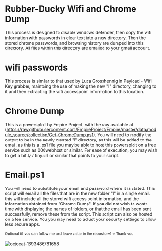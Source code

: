 # Rubber-Ducky Wifi and Chrome Dump

This process is designed to disable windows defender, then copy the wifi information with passwords in clear text into a new directory. Then the stored chrome passwords, and browsing history are dumped into this directory. All files within this directory are emailed to your gmail account.

# wifi passwords
This process is similar to that used by Luca Grosshennig in Payload - Wifi Key grabber, maintaing the use of making the new "l" directory, changing to it and then extracting the wifi accesspoint information to this location.

# Chrome Dump
This is a powersploit by Empire Project, with the raw available at (https://raw.githubusercontent.com/EmpireProject/Empire/master/data/module_source/collection/Get-ChromeDump.ps1).
You will need to modify the output to be in the newly created "l" directory, as this will be added to the email. as this is a .ps1 file you may be able to host this powersploit on a free service such as 000webhost or similar. For ease of execution, you may wish to get a bit.ly / tiny.url or similar that points to your script.

# Email.ps1

You will need to substitute your email and password where it is stated. This script will email all the files that are in the new folder "l" in a single email. this will include all the stored wifi access point information, and the information obtained from "Chrome Dump". If you did not wish to waste time with displaying the names of folders, or that the email has been sent successfully, remove these from the script.
This script can also be hosted on a fee service.
You you may need to adjust your security settings to allow less secure apps.


<sub>Optional (if you can follow me and leave a star in the repository)  ⭐
Thank you

![octocat-1693486781658](https://github.com/MMVonnSeek/Rubber-ducky/assets/89359847/705738a0-4a55-412c-9d3f-9038f03df58c)
